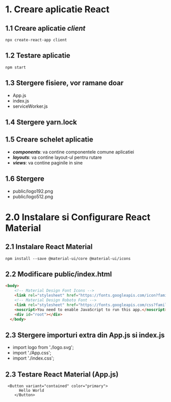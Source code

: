 # 1. Creare aplicatie React
## 1.1 Creare aplicatie *client*
```node
npx create-react-app client
```

## 1.2 Testare aplicatie
```node
npm start
```

## 1.3 Stergere fisiere, vor ramane doar
- App.js
- index.js
- serviceWorker.js

## 1.4 Stergere yarn.lock

## 1.5 Creare schelet aplicatie
- **_components_**: va contine componentele comune aplicatiei
- **_layouts_**: va contine layout-ul pentru rutare
- **_views_**: va contine paginile in sine

## 1.6 Stergere
- public/logo192.png
- public/logo512.png

# 2.0 Instalare si Configurare React Material
## 2.1 Instalare React Material
```node
npm install --save @material-ui/core @material-ui/icons
```
## 2.2 Modificare public/index.html
```HTML
<body>
    <!-- Material Design Font Icons -->
    <link rel="stylesheet" href="https://fonts.googleapis.com/icon?family=Material+Icons" />
    <!-- Material Design Roboto Font -->
    <link rel="stylesheet" href="https://fonts.googleapis.com/css?family=Roboto:300,400,500,700&display=swap" />
    <noscript>You need to enable JavaScript to run this app.</noscript>
    <div id="root"></div>
  </body>
```

## 2.3 Stergere importuri extra din App.js si index.js
- import logo from './logo.svg';
- import './App.css';
- import './index.css';

## 2.3 Testare React Material (App.js)
```JS
 <Button variant="contained" color="primary">
      Hello World
    </Button>
```
